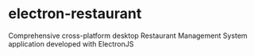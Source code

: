 # electron-restaurant
Comprehensive cross-platform desktop Restaurant Management System application developed with ElectronJS
